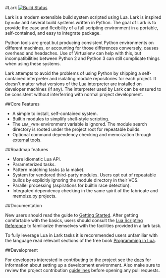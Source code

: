 #Lark [![Build Status](https://travis-ci.org/bmatsuo/lark.svg?branch=master)](https://travis-ci.org/bmatsuo/lark)

Lark is a modern extensible build system scripted using Lua.  Lark is inspired
by `make` and several build systems written in Python.  The goal of Lark is to
provide the ease and flexibility of a full scripting environment in a portable,
self-contained, and easy to integrate package.

Python tools are great but producing consistent Python environments on
different machines, or accounting for those differences conversely, causes
overhead and headaches.  Use of Virtualenv can help with this, but
incompatibilities between Python 2 and Python 3 can still complicate things
when using these systems.

Lark attempts to avoid the problems of using Python by shipping a
self-contained interpreter and isolating module repositories for each project.
It doesn't matter what versions of the Lua interpreter are installed on
developer machines (if any).  The interpreter used by Lark can be ensured to be
consistent without interferring with normal project development.

##Core Features

- A simple to install, self-contained system.
- Builtin modules to simplify shell-style scripting.
- The `LUA_PATH` environment variable is ignored. The module search directory
  is rooted under the project root for repeatable builds.
- Optional command dependency checking and memoization through [external
  tools](docs/memoize.md).

##Roadmap features

- More idiomatic Lua API.
- Parameterized tasks.
- Pattern matching tasks (a la make).
- System for vendored third-party modules.  Users opt out of repeatable builds
  by explicitly ignoring the module directory in their VCS. 
- Parallel processing (aspirations for builtin race detection).
- Integrated dependency checking in the same spirit of the fabricate and
  memoize.py projects.

##Documentation

New users should read the guide to [Getting Started](docs/getting_started.md).
After getting comfortable with the basics, users should consult the [Lua
Scripting Reference](docs/lua.md) to familiarize themselves with the facilities
provided in a lark task.

To fully leverage Lua in Lark tasks it is recommended users unfamiliar with the
language read relevant sections of the free book [Programming in
Lua](http://www.lua.org/pil/contents.html).


##Development

For developers interested in contributing to the project see the
[docs](docs/development.md) for information about setting up a development
environment.  Also make sure to review the project contribution
[guidelines](CONTRIBUTING.md) before opening any pull requests.
